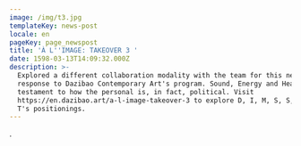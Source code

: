```yaml
---
image: /img/t3.jpg
templateKey: news-post
locale: en
pageKey: page_newspost
title: 'À L''IMAGE: TAKEOVER 3 '
date: 1598-03-13T14:09:32.000Z
description: >-
  Explored a different collaboration modality with the team for this new
  response to Dazibao Contemporary Art's program. Sound, Energy and Heat is a
  testament to how the personal is, in fact, political. Visit
  https://en.dazibao.art/a-l-image-takeover-3 to explore D, I, M, S, S, S, and
  T's positionings.
---
```

.
